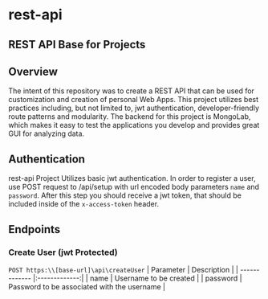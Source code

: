 # rest-api
## REST API Base for Projects

## Overview

The intent of this repository was to create a REST API that can be used for customization and creation of personal Web Apps.
This project utilizes best practices including, but not limited to, jwt authentication, developer-friendly route patterns and modularity.
The backend for this project is MongoLab, which makes it easy to test the applications you develop and provides great GUI for analyzing data.

## Authentication
rest-api Project Utilizes basic jwt authentication. In order to register a user, use POST request to /api/setup with url encoded body parameters `name` and `password`. After this step you should receive a jwt token, that should be included inside of the `x-access-token` header.

## Endpoints
### Create User (jwt Protected)
`POST https:\\[base-url]\api\createUser`
| Parameter     | Description   |
| ------------- |:-------------:|
| name          | Username to be created      |
| password      | Password to be associated with the username      |
